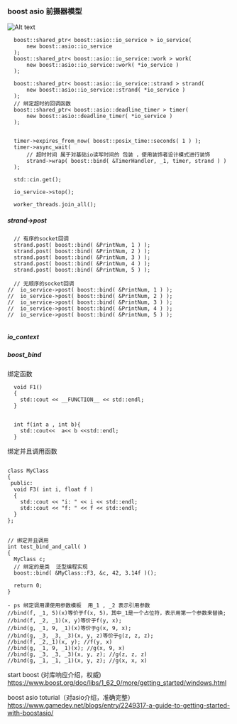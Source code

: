 ###  boost asio 前摄器模型 

![Alt text](_picture/proactor.png)


```
  boost::shared_ptr< boost::asio::io_service > io_service(
      new boost::asio::io_service
  );
  boost::shared_ptr< boost::asio::io_service::work > work(
      new boost::asio::io_service::work( *io_service )
  );
  
  boost::shared_ptr< boost::asio::io_service::strand > strand(
      new boost::asio::io_service::strand( *io_service )
  );
  // 绑定超时的回调函数
  boost::shared_ptr< boost::asio::deadline_timer > timer(
      new boost::asio::deadline_timer( *io_service )
  );
  
  
  timer->expires_from_now( boost::posix_time::seconds( 1 ) );
  timer->async_wait(
      // 超时时间 属于对基础io读写时间的 包装 ，使用装饰者设计模式进行装饰
      strand->wrap( boost::bind( &TimerHandler, _1, timer, strand ) )
  );

  std::cin.get();

  io_service->stop();

  worker_threads.join_all();

```

##### strand->post


```
  // 有序的socket回调
  strand.post( boost::bind( &PrintNum, 1 ) );
  strand.post( boost::bind( &PrintNum, 2 ) );
  strand.post( boost::bind( &PrintNum, 3 ) );
  strand.post( boost::bind( &PrintNum, 4 ) );
  strand.post( boost::bind( &PrintNum, 5 ) );

  // 无顺序的socket回调
//  io_service->post( boost::bind( &PrintNum, 1 ) );
//  io_service->post( boost::bind( &PrintNum, 2 ) );
//  io_service->post( boost::bind( &PrintNum, 3 ) );
//  io_service->post( boost::bind( &PrintNum, 4 ) );
//  io_service->post( boost::bind( &PrintNum, 5 ) );


```
##### io_context
#####  boost_bind   
绑定函数

```
  void F1()
  {
    std::cout << __FUNCTION__ << std::endl;
  }


  int f(int a , int b){
    std::cout<<  a<< b <<std::endl;
  }

```

绑定并且调用函数

```

class MyClass
{
 public:
  void F3( int i, float f )
  {
    std::cout << "i: " << i << std::endl;
    std::cout << "f: " << f << std::endl;
  }
};


// 绑定并且调用
int test_bind_and_call( )
{
  MyClass c;
  // 绑定的是类  泛型编程实现
  boost::bind( &MyClass::F3, &c, 42, 3.14f )();

  return 0;
}
```

```
- ps 绑定调用课使用参数模板  用_1 , _2 表示引用参数
//bind(f, _1, 5)(x)等价于f(x, 5)，其中_1是一个占位符，表示用第一个参数来替换;
//bind(f, _2, _1)(x, y)等价于f(y, x);
//bind(g, _1, 9, _1)(x)等价于g(x, 9, x);
//bind(g, _3, _3, _3)(x, y, z)等价于g(z, z, z);
//bind(f, _2,_1)(x, y); //f(y, x)
//bind(g, _1, 9, _1)(x); //g(x, 9, x)
//bind(g, _3, _3, _3)(x, y, z); //g(z, z, z)
//bind(g, _1, _1, _1)(x, y, z); //g(x, x, x)
```


start boost (对库响应介绍，权威)
https://www.boost.org/doc/libs/1_62_0/more/getting_started/windows.html

boost asio toturial（对asio介绍，准确完整）
https://www.gamedev.net/blogs/entry/2249317-a-guide-to-getting-started-with-boostasio/
